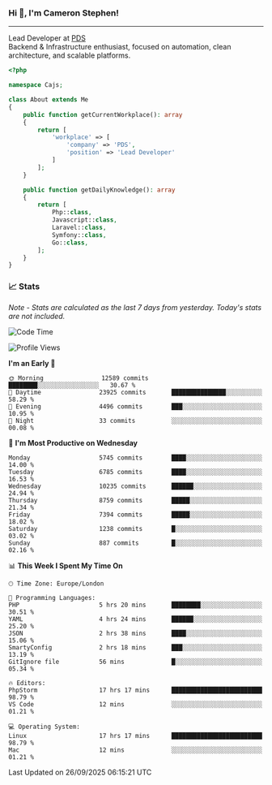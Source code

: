 ### Hi 👋, I'm Cameron Stephen!

---

Lead Developer at [PDS](https://prindatasolutions.co.uk)  
Backend & Infrastructure enthusiast, focused on automation, clean architecture, and scalable platforms.


```php
<?php

namespace Cajs;

class About extends Me
{
    public function getCurrentWorkplace(): array
    {
        return [
            'workplace' => [
                'company' => 'PDS',
                'position' => 'Lead Developer'
            ]
        ];
    }

    public function getDailyKnowledge(): array
    {
        return [
            Php::class,
            Javascript::class,
            Laravel::class,
            Symfony::class,
            Go::class,
        ];
    }
}
```

### 📈 Stats
<p><em>Note - Stats are calculated as the last 7 days from yesterday. Today's stats are not included.</em></p>


<!--START_SECTION:waka-->
![Code Time](http://img.shields.io/badge/Code%20Time-4%2C728%20hrs%2054%20mins-blue)

![Profile Views](http://img.shields.io/badge/Profile%20Views-0-blue)

**I'm an Early 🐤** 

```text
🌞 Morning                12589 commits       ████████░░░░░░░░░░░░░░░░░   30.67 % 
🌆 Daytime                23925 commits       ███████████████░░░░░░░░░░   58.29 % 
🌃 Evening                4496 commits        ███░░░░░░░░░░░░░░░░░░░░░░   10.95 % 
🌙 Night                  33 commits          ░░░░░░░░░░░░░░░░░░░░░░░░░   00.08 % 
```
📅 **I'm Most Productive on Wednesday** 

```text
Monday                   5745 commits        ████░░░░░░░░░░░░░░░░░░░░░   14.00 % 
Tuesday                  6785 commits        ████░░░░░░░░░░░░░░░░░░░░░   16.53 % 
Wednesday                10235 commits       ██████░░░░░░░░░░░░░░░░░░░   24.94 % 
Thursday                 8759 commits        █████░░░░░░░░░░░░░░░░░░░░   21.34 % 
Friday                   7394 commits        █████░░░░░░░░░░░░░░░░░░░░   18.02 % 
Saturday                 1238 commits        █░░░░░░░░░░░░░░░░░░░░░░░░   03.02 % 
Sunday                   887 commits         █░░░░░░░░░░░░░░░░░░░░░░░░   02.16 % 
```


📊 **This Week I Spent My Time On** 

```text
🕑︎ Time Zone: Europe/London

💬 Programming Languages: 
PHP                      5 hrs 20 mins       ████████░░░░░░░░░░░░░░░░░   30.51 % 
YAML                     4 hrs 24 mins       ██████░░░░░░░░░░░░░░░░░░░   25.20 % 
JSON                     2 hrs 38 mins       ████░░░░░░░░░░░░░░░░░░░░░   15.06 % 
SmartyConfig             2 hrs 18 mins       ███░░░░░░░░░░░░░░░░░░░░░░   13.19 % 
GitIgnore file           56 mins             █░░░░░░░░░░░░░░░░░░░░░░░░   05.34 % 

🔥 Editors: 
PhpStorm                 17 hrs 17 mins      █████████████████████████   98.79 % 
VS Code                  12 mins             ░░░░░░░░░░░░░░░░░░░░░░░░░   01.21 % 

💻 Operating System: 
Linux                    17 hrs 17 mins      █████████████████████████   98.79 % 
Mac                      12 mins             ░░░░░░░░░░░░░░░░░░░░░░░░░   01.21 % 
```


 Last Updated on 26/09/2025 06:15:21 UTC
<!--END_SECTION:waka-->
